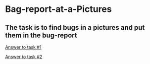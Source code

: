 # Bag-report-at-a-Pictures
## The task is to find bugs in a pictures and put them in the bug-report

 <p><a href="https://docs.google.com/spreadsheets/d/1wNWeKn0ClB_T4L0FQ0Nfv35xxf2Da1ykV463E1BpoWk/edit?usp=sharing" target="_blank" >Answer to task #1</a></p>

<p><a href="https://docs.google.com/spreadsheets/d/1PrOTW6LXqQFovo9EZWiJ8tzgJwug3Fi_dJlugE3AHyQ/edit?usp=sharing" target="_blank" >Answer to task #2</a></p>
